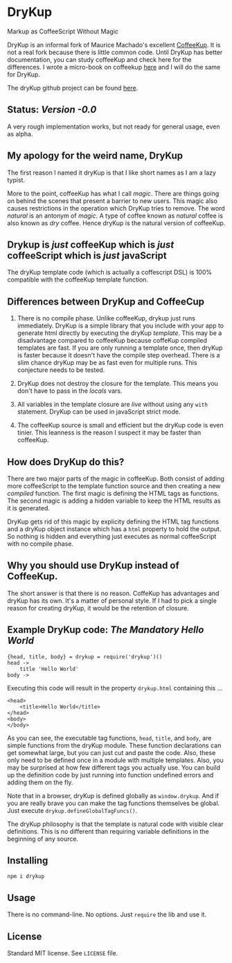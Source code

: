 # DryKup
Markup as CoffeeScript Without Magic

DryKup is an informal fork of Maurice Machado's excellent [CoffeeKup](https://github.com/mauricemach/coffeekup).  It is not a real fork because there is little common code. Until DryKup has better documentation, you can study coffeeKup and check here for the differences.  I wrote a micro-book on coffeekup [here](https://github.com/mark-hahn/coffeekup-intro) and I will do the same for DryKup.

The dryKup github project can be found [here](https://github.com/mark-hahn/drykup).

## Status: *Version -0.0*

A very rough implementation works, but not ready for general usage, even as alpha.

## My apology for the weird name, DryKup

The first reason I named it dryKup is that I like short names as I am a lazy typist.  

More to the point, coffeeKup has what I call *magic*. There are things going on behind the scenes that present a barrier to new users.  This magic also causes restrictions in the operation which DryKup tries to remove.  The word *natural* is an antonym of *magic*.  A type of coffee known as *natural* coffee is also known as *dry* coffee. Hence dryKup is the natural version of coffeeKup.

## Drykup is *just* coffeeKup which is *just* coffeeScript which is *just* javaScript

The dryKup template code (which is actually a coffescript DSL) is 100% compatible with the coffeeKup template function.

## Differences between DryKup and CoffeeCup

1) There is no compile phase.  Unlike coffeeKup, drykup just runs immediately.  DryKup is a simple library that you include with your app to generate html directly by executing the dryKup *template*.  This may be a disadvantage compared to coffeeKup because coffeKup compiled templates are fast.  If you are only running a template once, then dryKup is faster because it doesn't have the compile step overhead.  There is a slim chance dryKup may be as fast even for multiple runs.  This conjecture needs to be tested.

2) DryKup does not destroy the closure for the template.  This means you don't have to pass in the *locals* vars.

3) All variables in the template closure are *live* without using any `with` statement. DryKup can be used in javaScript strict mode.

4) The coffeeKup source is small and efficient but the dryKup code is even tinier.  This leanness 
is the reason I suspect it may be faster than coffeeKup.


## How does DryKup do this?

There are two major parts of the magic in coffeeKup.  Both consist of adding more coffeeScript to the template function source and then creating a new *compiled* function. The first magic is defining the HTML tags as functions.  The second magic is adding a hidden variable to keep the HTML results as it is generated.

DryKup gets rid of this magic by explicity defining the HTML tag functions and a dryKup object instance which has a `html` property to hold the output.  So nothing is hidden and everything just executes as normal coffeeScript with no compile phase.

## Why you should use DryKup instead of CoffeeKup.

The short answer is that there is no reason.  CoffeKup has advantages and dryKup has its own. It's a matter of personal style.  If I had to pick a single reason for creating dryKup, it would be the retention of closure.

## Example DryKup code: *The Mandatory Hello World*

	{head, title, body} = drykup = require('drykup')()
	head ->                     
		title 'Hello World'
	body ->

Executing this code will result in the property `drykup.html` containing this ...

	<head>
		<title>Hello World</title>
	</head>
	<body>
	</body>

As you can see, the executable tag functions, `head`, `title`, and `body`, are simple functions from the dryKup module. These function declarations can get somewhat large, but you can just cut and paste the code.  Also, these only need to be defined once in a module with multiple templates.  Also, you may be surprised at how few different tags you actually use.  You can build up the definition code by just running into function undefined errors and adding them on the fly.

Note that in a browser, dryKup is defined globally as `window.drykup`. And if you are really 
brave you can make the tag functions themselves be global.  Just execute `drykup.defineGlobalTagFuncs()`.

The dryKup philosophy is that the template is natural code with visible clear definitions.  This is no different than requiring variable definitions in the beginning of any source.

## Installing

	npm i drykup

## Usage

There is no command-line.  No options.  Just `require` the lib and use it.

## License

Standard MIT license.  See `LICENSE` file.
